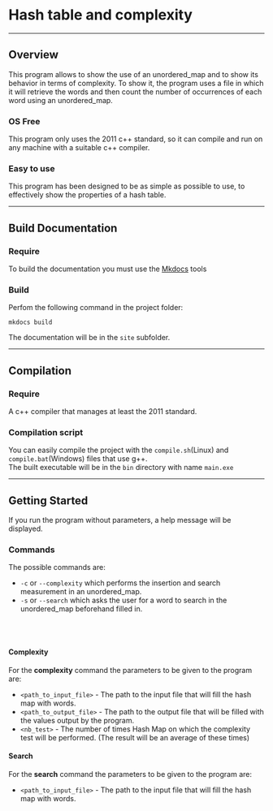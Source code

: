 # Hash table and complexity
---
## Overview
This program allows to show the use of an unordered_map and to show its behavior in terms of complexity. To show it, the program uses a file in which it will retrieve the words and then count the number of occurrences of each word using an unordered_map.

### OS Free
This program only uses the 2011 c++ standard, so it can compile and run on any machine with a suitable c++ compiler.

### Easy to use
This program has been designed to be as simple as possible to use, to effectively show the properties of a hash table.

---

## Build Documentation
### Require
To build the documentation you must use the [Mkdocs](https://www.mkdocs.org/) tools

### Build
Perfom the following command in the project folder:
```shell
mkdocs build
```
The documentation will be in the `site` subfolder.

---

## Compilation
### Require
A c++ compiler that manages at least the 2011 standard.

### Compilation script
You can easily compile the project with the `compile.sh`(Linux) and `compile.bat`(Windows) files that use g++.<br/>
The built executable will be in the `bin` directory with name `main.exe`

---

## Getting Started
If you run the program without parameters, a help message will be displayed.

### Commands
The possible commands are:

+ `-c` or `--complexity` which performs the insertion and search measurement in an unordered_map.
+ `-s` or `--search` which asks the user for a word to search in the unordered_map beforehand filled in.
<br/>
<br/>

#### Complexity
For the **complexity** command the parameters to be given to the program are:

+ `<path_to_input_file>` - The path to the input file that will fill the hash map with words.
+ `<path_to_output_file>` - The path to the output file that will be filled with the values output by the program.
+ `<nb_test>` - The number of times Hash Map on which the complexity test will be performed. (The result will be an average of these times)

#### Search
For the **search** command the parameters to be given to the program are:

+ `<path_to_input_file>` - The path to the input file that will fill the hash map with words.

